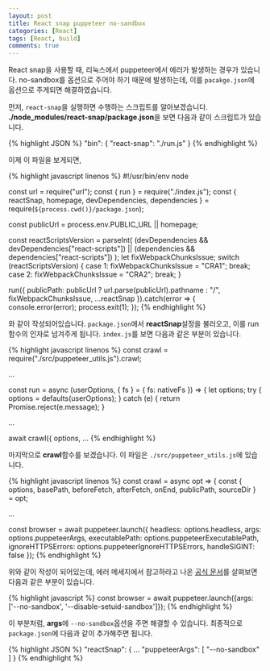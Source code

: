 ```yaml
---
layout: post
title: React snap puppeteer no-sandbox
categories: [React]
tags: [React, build]
comments: true
---
```


React snap을 사용할 때, 리눅스에서 puppeteer에서 에러가 발생하는 경우가 있습니다. no-sandbox를 옵션으로 주어야 하기 때문에 발생하는데, 이를 `pacakge.json`에 옵션으로 주게되면 해결하였습니다.

먼저, `react-snap`을 실행하면 수행하는 스크립트를 알아보겠습니다. **./node_modules/react-snap/package.json**을 보면 다음과 같이 스크립트가 있습니다.

{% highlight JSON %}
"bin": {
  "react-snap": "./run.js"
}
{% endhighlight %}

이제 이 파일을 보게되면, 

{% highlight javascript linenos %}
#!/usr/bin/env node

const url = require("url");
const { run } = require("./index.js");
const {
  reactSnap,
  homepage,
  devDependencies,
  dependencies
} = require(`${process.cwd()}/package.json`);

const publicUrl = process.env.PUBLIC_URL || homepage;

const reactScriptsVersion = parseInt(
  (devDependencies && devDependencies["react-scripts"]) 
  || (dependencies && dependencies["react-scripts"])
);
let fixWebpackChunksIssue;
switch (reactScriptsVersion) {
  case 1:
    fixWebpackChunksIssue = "CRA1";
    break;
  case 2:
    fixWebpackChunksIssue = "CRA2";
    break;
}

run({
  publicPath: publicUrl ? url.parse(publicUrl).pathname : "/",
  fixWebpackChunksIssue,
  ...reactSnap
}).catch(error => {
  console.error(error);
  process.exit(1);
});
{% endhighlight %}

와 같이 작성되어있습니다. `package.json`에서 **reactSnap**설정을 불러오고, 이를 run함수의 인자로 넘겨주게 됩니다. `index.js`를 보면 다음과 같은 부분이 있습니다.

{% highlight javascript linenos %}
const crawl = require("./src/puppeteer_utils.js").crawl;

...

const run = async (userOptions, { fs } = { fs: nativeFs }) => {
  let options;
  try {
    options = defaults(userOptions);
  } catch (e) {
    return Promise.reject(e.message);
  }

  ...
  
  await crawl({
    options,
    ...
{% endhighlight %}

마지막으로 **crawl**함수를 보겠습니다. 이 파일은 `./src/puppeteer_utils.js`에 있습니다.


{% highlight javascript linenos %}
const crawl = async opt => {
  const {
    options,
    basePath,
    beforeFetch,
    afterFetch,
    onEnd,
    publicPath,
    sourceDir
  } = opt;
  
  ...

  const browser = await puppeteer.launch({
    headless: options.headless,
    args: options.puppeteerArgs,
    executablePath: options.puppeteerExecutablePath,
    ignoreHTTPSErrors: options.puppeteerIgnoreHTTPSErrors,
    handleSIGINT: false
  });
{% endhighlight %}

위와 같이 작성이 되어있는데, 에러 메세지에서 참고하라고 나온 [공식 문서](https://github.com/GoogleChrome/puppeteer/blob/master/docs/troubleshooting.md)를 살펴보면 다음과 같은 부분이 있습니다.

{% highlight javascript %}
const browser = await puppeteer.launch({args: ['--no-sandbox', '--disable-setuid-sandbox']});
{% endhighlight %}

이 부분처럼, **args**에 `--no-sandbox`옵션을 주면 해결할 수 있습니다. 최종적으로 `package.json`에 다음과 같이 추가해주면 됩니다.

{% highlight JSON %}
"reactSnap": {
  ...
  "puppeteerArgs": [
    "--no-sandbox"
  ]
}
{% endhighlight %}